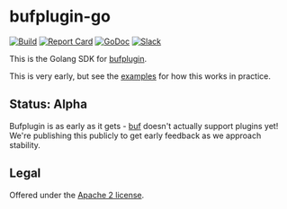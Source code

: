 bufplugin-go
==============

[![Build](https://github.com/bufbuild/bufplugin-go/actions/workflows/ci.yaml/badge.svg?branch=main)](https://github.com/bufbuild/bufplugin-go/actions/workflows/ci.yaml)
[![Report Card](https://goreportcard.com/badge/github.com/bufbuild/bufplugin-go)](https://goreportcard.com/report/github.com/bufbuild/bufplugin-go)
[![GoDoc](https://pkg.go.dev/badge/github.com/bufbuild/bufplugin-go.svg)](https://pkg.go.dev/github.com/bufbuild/bufplugin-go)
[![Slack](https://img.shields.io/badge/slack-buf-%23e01563)](https://buf.build/links/slack)

This is the Golang SDK for [bufplugin](https://github.com/bufbuild/bufplugin).

This is very early, but see the [examples](check/internal/examples) for how this works in practice.

## Status: Alpha

Bufplugin is as early as it gets - [buf](https://github.com/bufbuild/buf) doesn't actually support
plugins yet! We're publishing this publicly to get early feedback as we approach stability.

## Legal

Offered under the [Apache 2 license](https://github.com/bufbuild/bufplugin-go/blob/main/LICENSE).
